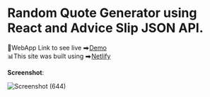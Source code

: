 # Random Quote Generator using React and Advice Slip JSON API.

🧩WebApp Link to see live ⮕[Demo](https://expense-tracker-react-rushikesh-patil.netlify.app/) </br>
📊This site was built using ⮕[Netlify](https://app.netlify.com/)</br> 


**Screenshot**:

![Screenshot (644)](https://user-images.githubusercontent.com/63740798/121372455-ee2c0000-c95b-11eb-9d16-c8285ffa1782.png)
